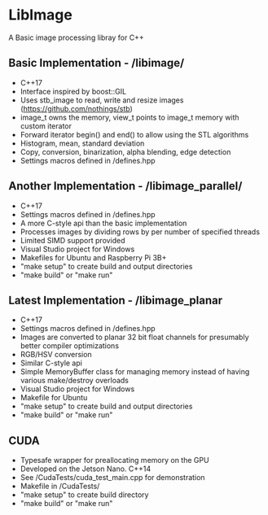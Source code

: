 # LibImage
A Basic image processing libray for C++

## Basic Implementation - /libimage/
* C++17
* Interface inspired by boost::GIL
* Uses stb_image to read, write and resize images (https://github.com/nothings/stb)
* image_t owns the memory, view_t points to image_t memory with custom iterator
* Forward iterator begin() and end() to allow using the STL algorithms
* Histogram, mean, standard deviation
* Copy, conversion, binarization, alpha blending, edge detection
* Settings macros defined in /defines.hpp

## Another Implementation - /libimage_parallel/
* C++17
* Settings macros defined in /defines.hpp
* A more C-style api than the basic implementation
* Processes images by dividing rows by per number of specified threads
* Limited SIMD support provided
* Visual Studio project for Windows
* Makefiles for Ubuntu and Raspberry Pi 3B+
* "make setup" to create build and output directories
* "make build" or "make run"

## Latest Implementation - /libimage_planar
* C++17
* Settings macros defined in /defines.hpp
* Images are converted to planar 32 bit float channels for presumably better compiler optimizations
* RGB/HSV conversion
* Similar C-style api
* Simple MemoryBuffer class for managing memory instead of having various make/destroy overloads
* Visual Studio project for Windows
* Makefile for Ubuntu
* "make setup" to create build and output directories
* "make build" or "make run"

## CUDA
* Typesafe wrapper for preallocating memory on the GPU
* Developed on the Jetson Nano.  C++14
* See /CudaTests/cuda_test_main.cpp for demonstration
* Makefile in /CudaTests/
* "make setup" to create build directory
* "make build" or "make run"